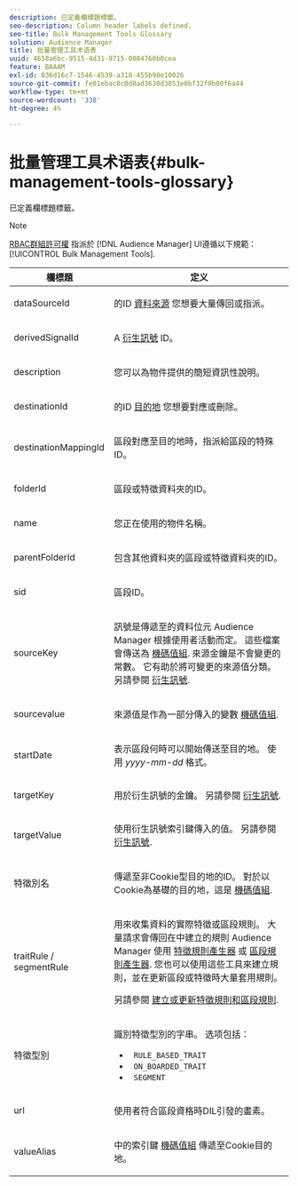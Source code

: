 ```yaml
---
description: 已定義欄標題標籤。
seo-description: Column header labels defined.
seo-title: Bulk Management Tools Glossary
solution: Audience Manager
title: 批量管理工具术语表
uuid: 4658a6bc-9515-4d31-9715-0084760b0cea
feature: BAAAM
exl-id: 036d16c7-1546-4539-a318-455b98e10026
source-git-commit: fe01ebac8c0d0ad3630d3853e0bf32f0b00f6a44
workflow-type: tm+mt
source-wordcount: '338'
ht-degree: 4%

---
```


# 批量管理工具术语表{#bulk-management-tools-glossary}

已定義欄標題標籤。

<!-- 

<p>r_bulk_glossary.xml </p>

 -->

>[!NOTE]
>
>[RBAC群組許可權](../../features/administration/administration-overview.md) 指派於 [!DNL Audience Manager] UI遵循以下規範： [!UICONTROL Bulk Management Tools].

<table id="table_2C2BC2FB3EFC443C9A5AE18EFC6FABFD"> 
 <thead> 
  <tr> 
   <th colname="col1" class="entry"> 欄標題 </th> 
   <th colname="col2" class="entry"> 定义 </th> 
  </tr> 
 </thead>
 <tbody> 
  <tr> 
   <td colname="col1"> <p> <span class="term"> dataSourceId</span> </p> </td> 
   <td colname="col2"> <p>的ID <a href="../../features/datasources-list-and-settings.md#data-sources-list-and-settings"> 資料來源</a> 您想要大量傳回或指派。 </p> </td> 
  </tr> 
  <tr> 
   <td colname="col1"> <p> <span class="term"> derivedSignalId</span> </p> </td> 
   <td colname="col2"> <p>A <a href="../../features/derived-signals.md"> 衍生訊號</a> ID。 </p> </td> 
  </tr> 
  <tr> 
   <td colname="col1"> <p> <span class="term"> description</span> </p> </td> 
   <td colname="col2"> <p>您可以為物件提供的簡短資訊性說明。 </p> </td> 
  </tr> 
  <tr> 
   <td colname="col1"> <p> <span class="term"> destinationId</span> </p> </td> 
   <td colname="col2"> <p>的ID <a href="../../features/destinations/destinations.md"> 目的地</a> 您想要對應或刪除。 </p> </td> 
  </tr> 
  <tr> 
   <td colname="col1"> <p> <span class="term"> destinationMappingId</span> </p> </td> 
   <td colname="col2"> <p>區段對應至目的地時，指派給區段的特殊ID。 </p> </td> 
  </tr> 
  <tr> 
   <td colname="col1"> <p> <span class="term"> folderId</span> </p> </td> 
   <td colname="col2"> <p>區段或特徵資料夾的ID。 </p> </td> 
  </tr> 
  <tr> 
   <td colname="col1"> <p> <span class="term"> name</span> </p> </td> 
   <td colname="col2"> <p>您正在使用的物件名稱。 </p> </td> 
  </tr> 
  <tr> 
   <td colname="col1"> <p> <span class="term"> parentFolderId</span> </p> </td> 
   <td colname="col2"> <p>包含其他資料夾的區段或特徵資料夾的ID。 </p> </td> 
  </tr> 
  <tr> 
   <td colname="col1"> <p> <span class="term"> sid</span> </p> </td> 
   <td colname="col2"> <p>區段ID。 </p> </td> 
  </tr> 
  <tr> 
   <td colname="col1"> <p> <span class="term"> sourceKey</span> </p> </td> 
   <td colname="col2"> <p>訊號是傳遞至的資料位元 <span class="keyword"> Audience Manager</span> 根據使用者活動而定。 這些檔案會傳送為 <a href="../../reference/key-value-pairs-explained.md"> 機碼值組</a>. 來源金鑰是不會變更的常數。 它有助於將可變更的來源值分類。 另請參閱 <a href="../../features/derived-signals.md"> 衍生訊號</a>. </p> </td> 
  </tr> 
  <tr> 
   <td colname="col1"> <p> <span class="term"> sourcevalue</span> </p> </td> 
   <td colname="col2"> <p>來源值是作為一部分傳入的變數 <a href="../../reference/key-value-pairs-explained.md"> 機碼值組</a>. </p> </td> 
  </tr> 
  <tr> 
   <td colname="col1"> <p> <span class="term"> startDate</span> </p> </td> 
   <td colname="col2"> <p>表示區段何時可以開始傳送至目的地。 使用 <i>yyyy-mm-dd</i> 格式。 </p> </td> 
  </tr> 
  <tr> 
   <td colname="col1"> <p> <span class="term"> targetKey</span> </p> </td> 
   <td colname="col2">用於衍生訊號的金鑰。 另請參閱 <a href="../../features/derived-signals.md"> 衍生訊號</a>. </td> 
  </tr> 
  <tr> 
   <td colname="col1"> <p> <span class="term"> targetValue</span> </p> </td> 
   <td colname="col2"> <p>使用衍生訊號索引鍵傳入的值。 另請參閱 <a href="../../features/derived-signals.md"> 衍生訊號</a>. </p> </td> 
  </tr> 
  <tr> 
   <td colname="col1"> <p> <span class="term"> 特徵別名</span> </p> </td> 
   <td colname="col2"> <p>傳遞至非Cookie型目的地的ID。 對於以Cookie為基礎的目的地，這是 <a href="../../reference/key-value-pairs-explained.md"> 機碼值組</a>. </p> </td> 
  </tr> 
  <tr> 
   <td colname="col1"> <p> <span class="term"> traitRule / segmentRule</span> </p> </td> 
   <td colname="col2"> <p>用來收集資料的實際特徵或區段規則。 大量請求會傳回在中建立的規則 <span class="keyword"> Audience Manager</span> 使用 <a href="../../features/traits/about-trait-builder.md"> 特徵規則產生器</a> 或 <a href="../../features/segments/segment-builder.md"> 區段規則產生器</a>. 您也可以使用這些工具來建立規則，並在更新區段或特徵時大量套用規則。 </p> <p>另請參閱 <a href="../../reference/bulk-management-tools/bulk-rules.md"> 建立或更新特徵規則和區段規則</a>. </p> </td> 
  </tr> 
  <tr> 
   <td colname="col1"> <p> <span class="term"> 特徵型別</span> </p> </td> 
   <td colname="col2"> <p>識別特徵型別的字串。 选项包括： </p> 
    <ul id="ul_AB5B4F87B14241DCBBE44B0B7BD4EF72"> 
     <li id="li_21F9412CDDC64FAA888C6542E284C436"> <code> RULE_BASED_TRAIT</code> </li> 
     <li id="li_5A5EA9A1EC5C45C991875EBBE7979A5A"> <code> ON_BOARDED_TRAIT </code> </li> 
     <li id="li_F38B58ADE3324E97A71E3F94F11945BE"> <code> SEGMENT</code> </li> 
    </ul> </td> 
  </tr> 
  <tr> 
   <td colname="col1"> <p> <span class="term"> url</span> </p> </td> 
   <td colname="col2"> <p>使用者符合區段資格時DIL引發的畫素。 </p> </td> 
  </tr> 
  <tr> 
   <td colname="col1"> <p> <span class="term"> valueAlias</span> </p> </td> 
   <td colname="col2"> <p>中的索引鍵 <a href="../../reference/key-value-pairs-explained.md"> 機碼值組</a> 傳遞至Cookie目的地。 </p> </td> 
  </tr> 
 </tbody> 
</table>

